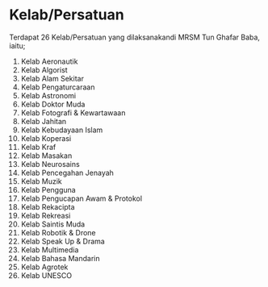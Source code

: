 # Kelab/Persatuan

Terdapat 26 Kelab/Persatuan yang dilaksanakandi MRSM Tun Ghafar Baba, iaitu;



1. Kelab Aeronautik
2. Kelab Algorist&#x20;
3. Kelab Alam Sekitar&#x20;
4. Kelab Pengaturcaraan&#x20;
5. Kelab Astronomi&#x20;
6. Kelab Doktor Muda&#x20;
7. Kelab Fotografi & Kewartawaan&#x20;
8. Kelab Jahitan&#x20;
9. Kelab Kebudayaan Islam&#x20;
10. Kelab Koperasi&#x20;
11. Kelab Kraf
12. Kelab Masakan&#x20;
13. Kelab Neurosains&#x20;
14. Kelab Pencegahan Jenayah&#x20;
15. Kelab Muzik&#x20;
16. Kelab Pengguna&#x20;
17. Kelab Pengucapan Awam & Protokol&#x20;
18. Kelab Rekacipta&#x20;
19. Kelab Rekreasi&#x20;
20. Kelab Saintis Muda&#x20;
21. Kelab Robotik & Drone&#x20;
22. Kelab Speak Up & Drama
23. Kelab Multimedia&#x20;
24. Kelab Bahasa Mandarin&#x20;
25. Kelab Agrotek&#x20;
26. Kelab UNESCO
